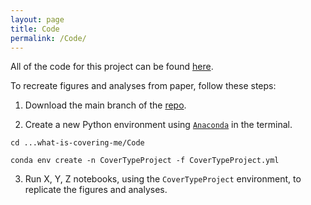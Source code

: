 ```yaml
---
layout: page
title: Code
permalink: /Code/
---
```


All of the code for this project can be found [here](https://github.com/tulimid1/what-is-covering-me/tree/main). 

To recreate figures and analyses from paper, follow these steps:

1. Download the main branch of the [repo](https://github.com/tulimid1/what-is-covering-me/tree/main).

2. Create a new Python environment using [`Anaconda`](https://www.anaconda.com/) in the terminal.

```
cd ...what-is-covering-me/Code

conda env create -n CoverTypeProject -f CoverTypeProject.yml
```

3. Run X, Y, Z notebooks, using the `CoverTypeProject` environment, to replicate the figures and analyses.  
